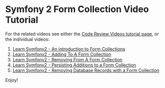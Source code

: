 Symfony 2 Form Collection Video Tutorial
========================

For the related videos see either the [Code Review Videos tutorial page][1], or the individual videos:

1.  [Learn Symfony2 - An introduction to Form Collections][2]
2.  [Learn Symfony2 - Adding To A Form Collection][3]
3.  [Learn Symfony2 - Removing From A Form Collection][4]
4.  [Learn Symfony2 - Persisting Additions to a Form Collection][5]
5.  [Learn Symfony2 - Removing Database Records with a Form Collection][6]

Enjoy!

[1]:  https://codereviewvideos.com/course/symfony2-form-collection-tutorial
[2]:  https://codereviewvideos.com/course/symfony2-form-collection-tutorial/video/introduction-to-the-symfony-form-collection-field-type
[3]:  https://codereviewvideos.com/course/symfony2-form-collection-tutorial/video/adding-new-items-to-our-collection
[4]:  https://codereviewvideos.com/course/symfony2-form-collection-tutorial/video/removing-existing-items-from-a-symfony-form-collection
[5]:  http://www.youtube.com/watch?v=z8kBf7ZdOGc
[6]:  http://www.youtube.com/watch?v=DicWrMRnTtU
